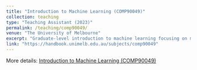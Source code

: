 ```yaml
---
title: "Introduction to Machine Learning (COMP90049)"
collection: teaching
type: "Teaching Assistant (2023)"
permalink: /teaching/comp90049/
venue: "The University of Melbourne"
excerpt: "Graduate-level introduction to machine learning focusing on mathematical principles, practical algorithms, and real-world data analysis techniques."
link: "https://handbook.unimelb.edu.au/subjects/comp90049"
---
```

More details: [Introduction to Machine Learning (COMP90049)](https://handbook.unimelb.edu.au/subjects/comp90049)

